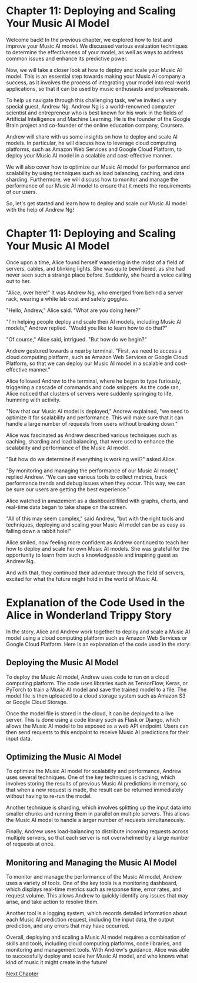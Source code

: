 # Chapter 11: Deploying and Scaling Your Music AI Model

Welcome back! In the previous chapter, we explored how to test and improve your Music AI model. We discussed various evaluation techniques to determine the effectiveness of your model, as well as ways to address common issues and enhance its predictive power.

Now, we will take a closer look at how to deploy and scale your Music AI model. This is an essential step towards making your Music AI company a success, as it involves the process of integrating your model into real-world applications, so that it can be used by music enthusiasts and professionals.

To help us navigate through this challenging task, we've invited a very special guest, Andrew Ng. Andrew Ng is a world-renowned computer scientist and entrepreneur who is best known for his work in the fields of Artificial Intelligence and Machine Learning. He is the founder of the Google Brain project and co-founder of the online education company, Coursera.

Andrew will share with us some insights on how to deploy and scale AI models. In particular, he will discuss how to leverage cloud computing platforms, such as Amazon Web Services and Google Cloud Platform, to deploy your Music AI model in a scalable and cost-effective manner.

We will also cover how to optimize our Music AI model for performance and scalability by using techniques such as load balancing, caching, and data sharding. Furthermore, we will discuss how to monitor and manage the performance of our Music AI model to ensure that it meets the requirements of our users.

So, let's get started and learn how to deploy and scale our Music AI model with the help of Andrew Ng!
# Chapter 11: Deploying and Scaling Your Music AI Model

Once upon a time, Alice found herself wandering in the midst of a field of servers, cables, and blinking lights. She was quite bewildered, as she had never seen such a strange place before. Suddenly, she heard a voice calling out to her.

"Alice, over here!" It was Andrew Ng, who emerged from behind a server rack, wearing a white lab coat and safety goggles.

"Hello, Andrew," Alice said. "What are you doing here?"

"I'm helping people deploy and scale their AI models, including Music AI models," Andrew replied. "Would you like to learn how to do that?"

"Of course," Alice said, intrigued. "But how do we begin?"

Andrew gestured towards a nearby terminal. "First, we need to access a cloud computing platform, such as Amazon Web Services or Google Cloud Platform, so that we can deploy our Music AI model in a scalable and cost-effective manner."

Alice followed Andrew to the terminal, where he began to type furiously, triggering a cascade of commands and code snippets. As the code ran, Alice noticed that clusters of servers were suddenly springing to life, humming with activity.

"Now that our Music AI model is deployed," Andrew explained, "we need to optimize it for scalability and performance. This will make sure that it can handle a large number of requests from users without breaking down."

Alice was fascinated as Andrew described various techniques such as caching, sharding and load balancing, that were used to enhance the scalability and performance of the Music AI model.

"But how do we determine if everything is working well?" asked Alice.

"By monitoring and managing the performance of our Music AI model," replied Andrew. "We can use various tools to collect metrics, track performance trends and debug issues when they occur. This way, we can be sure our users are getting the best experience."

Alice watched in amazement as a dashboard filled with graphs, charts, and real-time data began to take shape on the screen.

"All of this may seem complex," said Andrew, "but with the right tools and techniques, deploying and scaling your Music AI model can be as easy as falling down a rabbit hole!"

Alice smiled, now feeling more confident as Andrew continued to teach her how to deploy and scale her own Music AI models. She was grateful for the opportunity to learn from such a knowledgeable and inspiring guest as Andrew Ng.

And with that, they continued their adventure through the field of servers, excited for what the future might hold in the world of Music AI.
# Explanation of the Code Used in the Alice in Wonderland Trippy Story

In the story, Alice and Andrew work together to deploy and scale a Music AI model using a cloud computing platform such as Amazon Web Services or Google Cloud Platform. Here is an explanation of the code used in the story:

## Deploying the Music AI Model

To deploy the Music AI model, Andrew uses code to run on a cloud computing platform. The code uses libraries such as TensorFlow, Keras, or PyTorch to train a Music AI model and save the trained model to a file. The model file is then uploaded to a cloud storage system such as Amazon S3 or Google Cloud Storage.

Once the model file is stored in the cloud, it can be deployed to a live server. This is done using a code library such as Flask or Django, which allows the Music AI model to be exposed as a web API endpoint. Users can then send requests to this endpoint to receive Music AI predictions for their input data.

## Optimizing the Music AI Model

To optimize the Music AI model for scalability and performance, Andrew uses several techniques. One of the key techniques is caching, which involves storing the results of previous Music AI predictions in memory, so that when a new request is made, the result can be returned immediately without having to re-run the model.

Another technique is sharding, which involves splitting up the input data into smaller chunks and running them in parallel on multiple servers. This allows the Music AI model to handle a larger number of requests simultaneously.

Finally, Andrew uses load-balancing to distribute incoming requests across multiple servers, so that each server is not overwhelmed by a large number of requests at once.

## Monitoring and Managing the Music AI Model

To monitor and manage the performance of the Music AI model, Andrew uses a variety of tools. One of the key tools is a monitoring dashboard, which displays real-time metrics such as response time, error rates, and request volume. This allows Andrew to quickly identify any issues that may arise, and take action to resolve them.

Another tool is a logging system, which records detailed information about each Music AI prediction request, including the input data, the output prediction, and any errors that may have occurred.

Overall, deploying and scaling a Music AI model requires a combination of skills and tools, including cloud computing platforms, code libraries, and monitoring and management tools. With Andrew's guidance, Alice was able to successfully deploy and scale her Music AI model, and who knows what kind of music it might create in the future!


[Next Chapter](12_Chapter12.md)